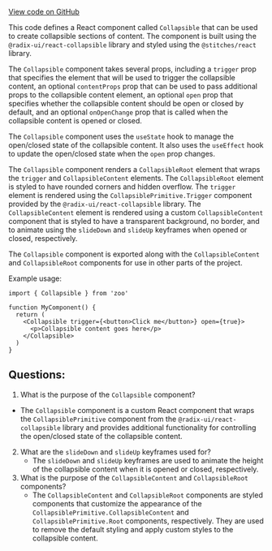 [View code on GitHub](zoo-labs/zoo/blob/master/ui/src/primitives/Collapsible.tsx)

This code defines a React component called `Collapsible` that can be used to create collapsible sections of content. The component is built using the `@radix-ui/react-collapsible` library and styled using the `@stitches/react` library.

The `Collapsible` component takes several props, including a `trigger` prop that specifies the element that will be used to trigger the collapsible content, an optional `contentProps` prop that can be used to pass additional props to the collapsible content element, an optional `open` prop that specifies whether the collapsible content should be open or closed by default, and an optional `onOpenChange` prop that is called when the collapsible content is opened or closed.

The `Collapsible` component uses the `useState` hook to manage the open/closed state of the collapsible content. It also uses the `useEffect` hook to update the open/closed state when the `open` prop changes.

The `Collapsible` component renders a `CollapsibleRoot` element that wraps the `trigger` and `CollapsibleContent` elements. The `CollapsibleRoot` element is styled to have rounded corners and hidden overflow. The `trigger` element is rendered using the `CollapsiblePrimitive.Trigger` component provided by the `@radix-ui/react-collapsible` library. The `CollapsibleContent` element is rendered using a custom `CollapsibleContent` component that is styled to have a transparent background, no border, and to animate using the `slideDown` and `slideUp` keyframes when opened or closed, respectively.

The `Collapsible` component is exported along with the `CollapsibleContent` and `CollapsibleRoot` components for use in other parts of the project.

Example usage:

```
import { Collapsible } from 'zoo'

function MyComponent() {
  return (
    <Collapsible trigger={<button>Click me</button>} open={true}>
      <p>Collapsible content goes here</p>
    </Collapsible>
  )
}
```
## Questions: 
 1. What is the purpose of the `Collapsible` component?
   - The `Collapsible` component is a custom React component that wraps the `CollapsiblePrimitive` component from the `@radix-ui/react-collapsible` library and provides additional functionality for controlling the open/closed state of the collapsible content.
2. What are the `slideDown` and `slideUp` keyframes used for?
   - The `slideDown` and `slideUp` keyframes are used to animate the height of the collapsible content when it is opened or closed, respectively.
3. What is the purpose of the `CollapsibleContent` and `CollapsibleRoot` components?
   - The `CollapsibleContent` and `CollapsibleRoot` components are styled components that customize the appearance of the `CollapsiblePrimitive.CollapsibleContent` and `CollapsiblePrimitive.Root` components, respectively. They are used to remove the default styling and apply custom styles to the collapsible content.